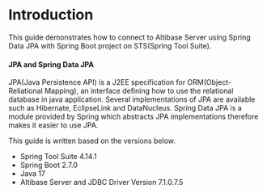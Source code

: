 # Introduction

This guide demonstrates how to connect to Altibase Server using Spring Data JPA with Spring Boot project on STS(Spring Tool Suite).

#### JPA and Spring Data JPA

JPA(Java Persistence API) is a J2EE specification for ORM(Object-Reliational Mapping), an interface defining how to use the relational database in java application. Several implementations of JPA are available such as Hibernate, EclipseLink and DataNucleus. Spring Data JPA is a module provided by Spring which abstracts JPA implementations therefore makes it easier to use JPA.

This guide is written based on the versions below.

- Spring Tool Suite 4.14.1
- Spring Boot 2.7.0
- Java 17
- Altibase Server and JDBC Driver Version 7.1.0.7.5 

<br>

